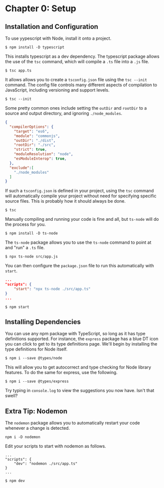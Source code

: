 # Chapter 0: Setup
## Installation and Configuration
To use yypescript with Node, install it onto a project.

```
$ npm install -D typescript
```

This installs typescript as a dev dependency. The typescript package allows the use of the `tsc` command, which will compile a `.ts` file into a `.js` file.

```
$ tsc app.ts
```

It allows allows you to create a `tsconfig.json` file using the `tsc --init` command. The config file controls many different aspects of compilation to JavaScript, including versioning and support levels.

```
$ tsc --init
```

Some pretty common ones include setting the `outDir` and `rootDir` to a source and output directory, and ignoring `./node_modules`.

```json
{
  "compilerOptions": {                        
    "target": "es6",                               
    "module": "commonjs",                           
    "outDir": "./dist",                             
    "rootDir": "./src",                             
    "strict": true,
    "moduleResolution": "node",
    "esModuleInterop": true,                       
  },
  "exclude":[
    "./node_modules"
  ]
}
```

If such a `tsconfig.json` is defined in your project, using the `tsc` command will automatically compile your project without need for specifying specific source files. This is probably how it should always be done.

```
$ tsc
```

Manually compiling and running your code is fine and all, but `ts-node` will do the process for you.

```
$ npm install -D ts-node
```

The `ts-node` package allows you to use the `ts-node` command to point at and "run" a `.ts` file.

```
$ npx ts-node src/app.js
```

You can then configure the `package.json` file to run this automatically with `start`.

```json
...
"scripts": {
    "start": "npx ts-node ./src/app.ts"
}
...
```

```
$ npm start
```

## Installing Dependencies
You can use any npm package with TypeScript, so long as it has type definitions supported. For instance, the `express` package has a blue DT icon you can click to get to its type definitions page. We'll begin by installing the type definitions for Node itself.

```
$ npm i --save @types/node
```

This will allow you to get autocorrect and type checking for Node library features. To do the same for express, use the following.

```
$ npm i --save @types/express
```

Try typing in `console.log` to view the suggestions you now have. Isn't that swell?

## Extra Tip: Nodemon
The `nodemon` package allows you to automatically restart your code whenever a change is detected.

```
npm i -D nodemon
```

Edit your scripts to start with nodemon as follows.

```
...
"scripts": {
    "dev": "nodemon ./src/app.ts"
}
...
```

```
$ npm dev
```
